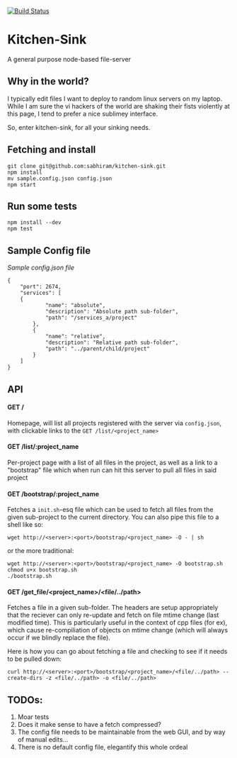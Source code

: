[![Build Status](https://travis-ci.org/sabhiram/kitchen-sink.svg?branch=master)](https://travis-ci.org/sabhiram/kitchen-sink)

# Kitchen-Sink

A general purpose node-based file-server

## Why in the world?

I typically edit files I want to deploy to random linux servers on my laptop. While I am sure the vi hackers of the world are shaking their fists violently at this page, I tend to prefer a nice sublimey interface. 

So, enter kitchen-sink, for all your sinking needs.

## Fetching and install

    git clone git@github.com:sabhiram/kitchen-sink.git
    npm install
    mv sample.config.json config.json
    npm start

## Run some tests

    npm install --dev
    npm test

## Sample Config file

*Sample config.json file*

    {
        "port": 2674,
        "services": [
        {
                "name": "absolute",
                "description": "Absolute path sub-folder",
                "path": "/services_a/project"
            },
            {
                "name": "relative",
                "description": "Relative path sub-folder",
                "path": "../parent/child/project"
            }
        ]
    }


## API

#### GET /

Homepage, will list all projects registered with the server via `config.json`, with clickable links to the `GET /list/<project_name>`

#### GET /list/:project_name

Per-project page with a list of all files in the project, as well as a link to a "bootstrap" file which when run can hit this server to pull all files in said project

#### GET /bootstrap/:project_name

Fetches a `init.sh`-esq file which can be used to fetch all files from the given sub-project to the current directory. You can also pipe this file to a shell like so:

    wget http://<server>:<port>/bootstrap/<project_name> -O - | sh

or the more traditional:

    wget http://<server>:<port>/bootstrap/<project_name> -O bootstrap.sh
    chmod u+x bootstrap.sh
    ./bootstrap.sh

#### GET /get_file/<project_name>/<file/../path>

Fetches a file in a given sub-folder. The headers are setup appropriately that the reciever can only re-update and fetch on file mtime change (last modified time). This is particularly useful in the context of cpp files (for ex), which cause re-compiliation of objects on mtime change (which will always occur if we blindly replace the file). 

Here is how you can go about fetching a file and checking to see if it needs to be pulled down:

    curl http://<server>:<port>/bootstrap/<project_name>/<file/../path> --create-dirs -z <file/../path> -o <file/../path>

## TODOs:

1. Moar tests
2. Does it make sense to have a fetch compressed?
3. The config file needs to be maintainable from the web GUI, and by way of manual edits...
5. There is no default config file, elegantify this whole ordeal
